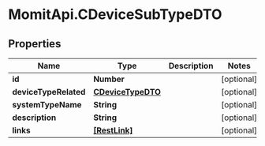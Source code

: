 # MomitApi.CDeviceSubTypeDTO

## Properties
Name | Type | Description | Notes
------------ | ------------- | ------------- | -------------
**id** | **Number** |  | [optional] 
**deviceTypeRelated** | [**CDeviceTypeDTO**](CDeviceTypeDTO.md) |  | [optional] 
**systemTypeName** | **String** |  | [optional] 
**description** | **String** |  | [optional] 
**links** | [**[RestLink]**](RestLink.md) |  | [optional] 


